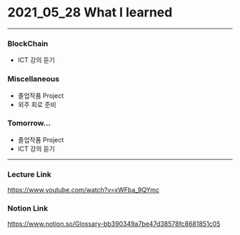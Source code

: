 # 2021_05_28 What I learned

-----

### BlockChain

* ICT 강의 듣기

### Miscellaneous

* 졸업작품 Project
* 외주 회로 준비

### Tomorrow...

* 졸업작품 Project
* ICT 강의 듣기

-----

### Lecture Link

<https://www.youtube.com/watch?v=xWFba_9QYmc>

### Notion Link

<https://www.notion.so/Glossary-bb390349a7be47d38578fc8681851c05>